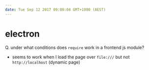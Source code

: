 ```yaml
---
date: Tue Sep 12 2017 09:00:04 GMT+1000 (AEST)
---
```


# electron

Q. under what conditions does `require` work in a frontend js module?

- seems to work when I load the page over `file:///` but not `http://localhost` (dynamic page)
